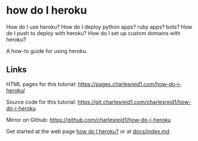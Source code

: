 # how do I heroku

How do I use heroku? How do I deploy python apps? ruby apps? bots? How do I push to deploy with heroku? How do I set up custom domains with heroku?

A how-to guide for using heroku.

## Links

HTML pages for this tutorial: <https://pages.charlesreid1.com/how-do-i-heroku/>

Source code for this tutorial: <https://git.charlesreid1.com/charlesreid1/how-do-i-heroku>

Mirror on Github: <https://github.com/charlesreid1/how-do-i-heroku>

Get started at the web page [how do I heroku?](https://pages.charlesreid1.com/how-do-i-heroku)
or at [docs/index.md](docs/index.md).

